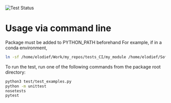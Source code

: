 ![Test Status](https://github.com/ElodieFZ/tests_CI/workflows/tests/badge.svg)

# Usage via command line

Package must be added to PYTHON_PATH beforehand
For example, if in a conda environment,

```bash
ln -sf /home/elodief/Work/my_repos/tests_CI/my_module /home/elodief/Soft/anaconda3/envs/senda/lib/python3.8/site-packages
```

To run the test, run one of the following commands from the package root directory:

```bash
python3 test/test_examples.py
python -m unittest
nosetests
pytest
```

